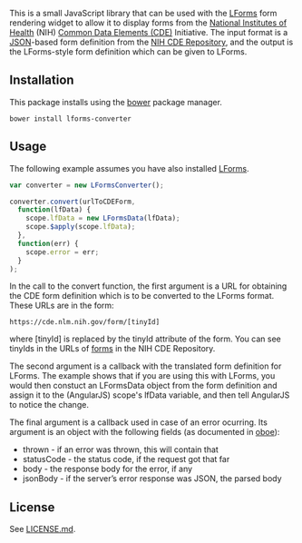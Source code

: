 This is a small JavaScript library that can be used with the
[LForms](https://lhncbc.nlm.nih.gov/project/lforms) form rendering widget to
allow it to display forms from the [National Institutes of
Health](https://www.nih.gov) (NIH) [Common Data Elements
(CDE)](https://www.nlm.nih.gov/cde/) Initiative.  The input format is a
[JSON](http://json.org)-based form definition from the [NIH CDE
Repository](https://cde.nlm.nih.gov/), and the output is the LForms-style form
definition which can be given to LForms.

## Installation
This package installs using the [bower](http://bower.io) package manager.

    bower install lforms-converter  

## Usage
The following example assumes you have also installed
[LForms](https://github.com/lhncbc/lforms).

```JavaScript
var converter = new LFormsConverter();

converter.convert(urlToCDEForm,
  function(lfData) {
    scope.lfData = new LFormsData(lfData);
    scope.$apply(scope.lfData);
  },
  function(err) {
    scope.error = err;
  }
);
```

In the call to the convert function, the first argument is a URL for obtaining
the CDE form definition which is to be converted to the LForms format.  These
URLs are in the form:

    https://cde.nlm.nih.gov/form/[tinyId]

where [tinyId] is replaced by the tinyId attribute of the form.  You can see
tinyIds in the URLs of [forms](https://cde.nlm.nih.gov/form/search) in the NIH
CDE Repository.

The second argument is a callback with the translated form definition for
LForms.  The example shows that if you are using this with LForms, you would
then constuct an LFormsData object from the form definition and assign it to the
(AngularJS) scope's lfData variable, and then tell AngularJS to notice the
change.

The final argument is a callback used in case of an error ocurring.  Its
argument is an object with the following fields (as documented in
[oboe](http://oboejs.com/api#fail-event)):

* thrown -  if an error was thrown, this will contain that
* statusCode - the status code, if the request got that far
* body - the response body for the error, if any
* jsonBody - if the server’s error response was JSON, the parsed body

## License
See [LICENSE.md](LICENSE.md).
